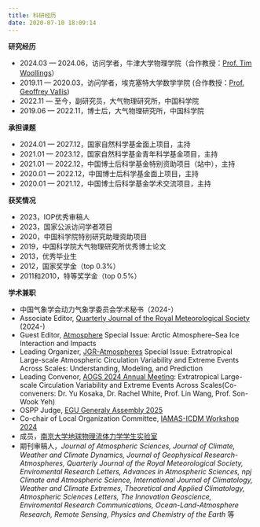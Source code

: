 ```yaml
---
title: 科研经历
date: 2020-07-10 18:09:14
---
```


**研究经历**
- 2024.03 — 2024.06，访问学者，牛津大学物理学院（合作教授：[Prof. Tim Woollings](https://www.physics.ox.ac.uk/our-people/woollings)）
- 2019.11 — 2020.03，访问学者，埃克塞特大学数学学院 (合作教授：[Prof. Geoffrey Vallis](https://mathematics.exeter.ac.uk/people/profile/index.php?web_id=gv219))
- 2022.11 — 至今，副研究员，大气物理研究所，中国科学院
- 2019.06 — 2022.11，博士后，大气物理研究所，中国科学院


**承担课题**
- 2024.01 — 2027.12，国家自然科学基金面上项目，主持
- 2021.01 — 2023.12，国家自然科学基金青年科学基金项目，主持
- 2021.01 — 2022.12，中国博士后科学基金特别资助项目（站中），主持
- 2020.01 — 2022.12，中国博士后科学基金面上项目，主持
- 2020.01 — 2021.12，中国博士后科学基金学术交流项目，主持

**获奖情况**
- 2023，IOP优秀审稿人
- 2023，国家公派访问学者项目
- 2020，中国科学院特别研究助理资助项目
- 2019，中国科学院大气物理研究所优秀博士论文
- 2013，优秀毕业生
- 2012，国家奖学金（top 0.3%）
- 2011和2010，特等奖学金（top 0.5%）

**学术兼职**
- 中国气象学会动力气象学委员会学术秘书（2024-） 
- Associate Editor, [Quarterly Journal of the Royal Meteorological Society](https://rmets.onlinelibrary.wiley.com/hub/journal/1477870X/editorial-board/editorial-board) (2024-)
- Guest Editor, [Atmosphere](https://www.mdpi.com/journal/atmosphere/special_issues/SA29V8X5NR) Special Issue: Arctic Atmosphere–Sea Ice Interaction and Impacts
- Leading Organizer, [JGR-Atmospheres](https://agupubs.onlinelibrary.wiley.com/hub/journal/21698996/call-for-papers/si-2024-000624) Special Issue: Extratropical Large-scale Atmospheric Circulation Variability and Extreme Events Across Scales: Understanding, Modeling, and Prediction
- Leading Convenor, [AOGS 2024 Annual Meeting](https://www.asiaoceania.org/aogs2024/public.asp?page=home.asp): Extratropical Large-scale Circulation Variability and Extreme Events Across Scales(Co-conveners: Dr. Yu Kosaka, Dr. Rachel White, Prof. Lin Wang, Prof. Son-Wook Yeh)
- OSPP Judge, [EGU Generaly Assembly 2025](https://www.egu25.eu/)
- Co-chair of Local Organization Committee, [IAMAS-ICDM Workshop 2024](https://icdm2024.nju.edu.cn/#/)
- 成员，[南京大学地球物理流体力学学生实验室](http://www.njugfd.org/)
- 期刊审稿人，*Journal of Atmospheric Sciences, Journal of Climate, Weather and Climate Dynamics, Journal of Geophysical Research-Atmospheres, Quarterly Journal of the Royal Meteorological Society, Enviromental Research Letters, Advances in Atmospheric Sciences, npj Climate and Atmospheric Science, International Journal of Climatology, Weather and Climate Extremes, Theoretical and Applied Climatology, Atmospheric Sciences Letters, The Innovation Geoscience, Enviromental Research Communications, Ocean-Land-Atmosphere Research, Remote Sensing, Physics and Chemistry of the Earth* 等

